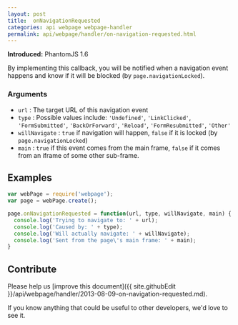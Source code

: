 ```yaml
---
layout: post
title:  onNavigationRequested
categories: api webpage webpage-handler
permalink: api/webpage/handler/on-navigation-requested.html
---
```


**Introduced:** PhantomJS 1.6

By implementing this callback, you will be notified when a navigation event happens and know if it will be blocked (by `page.navigationLocked`).

### Arguments

* `url`          : The target URL of this navigation event
* `type`         : Possible values include: `'Undefined'`, `'LinkClicked'`, `'FormSubmitted'`, `'BackOrForward'`, `'Reload'`, `'FormResubmitted'`, `'Other'`
* `willNavigate` : `true` if navigation will happen, `false` if it is locked (by `page.navigationLocked`)
* `main`         : `true` if this event comes from the main frame, `false` if it comes from an iframe of some other sub-frame.

## Examples

```javascript
var webPage = require('webpage');
var page = webPage.create();

page.onNavigationRequested = function(url, type, willNavigate, main) {
  console.log('Trying to navigate to: ' + url);
  console.log('Caused by: ' + type);
  console.log('Will actually navigate: ' + willNavigate);
  console.log('Sent from the page\'s main frame: ' + main);
}
```

## Contribute

Please help us [improve this document]({{ site.githubEdit }}/api/webpage/handler/2013-08-09-on-navigation-requested.md).

If you know anything that could be useful to other developers, we'd love to see it.



